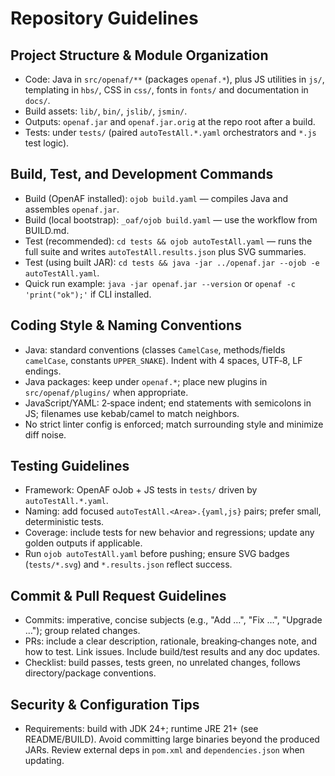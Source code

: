 # Repository Guidelines

## Project Structure & Module Organization
- Code: Java in `src/openaf/**` (packages `openaf.*`), plus JS utilities in `js/`, templating in `hbs/`, CSS in `css/`, fonts in `fonts/` and documentation in `docs/`.
- Build assets: `lib/`, `bin/`, `jslib/`, `jsmin/`.
- Outputs: `openaf.jar` and `openaf.jar.orig` at the repo root after a build.
- Tests: under `tests/` (paired `autoTestAll.*.yaml` orchestrators and `*.js` test logic).

## Build, Test, and Development Commands
- Build (OpenAF installed): `ojob build.yaml` — compiles Java and assembles `openaf.jar`.
- Build (local bootstrap): `_oaf/ojob build.yaml` — use the workflow from BUILD.md.
- Test (recommended): `cd tests && ojob autoTestAll.yaml` — runs the full suite and writes `autoTestAll.results.json` plus SVG summaries.
- Test (using built JAR): `cd tests && java -jar ../openaf.jar --ojob -e autoTestAll.yaml`.
- Quick run example: `java -jar openaf.jar --version` or `openaf -c 'print("ok");'` if CLI installed.

## Coding Style & Naming Conventions
- Java: standard conventions (classes `CamelCase`, methods/fields `camelCase`, constants `UPPER_SNAKE`). Indent with 4 spaces, UTF‑8, LF endings.
- Java packages: keep under `openaf.*`; place new plugins in `src/openaf/plugins/` when appropriate.
- JavaScript/YAML: 2‑space indent; end statements with semicolons in JS; filenames use kebab/camel to match neighbors.
- No strict linter config is enforced; match surrounding style and minimize diff noise.

## Testing Guidelines
- Framework: OpenAF oJob + JS tests in `tests/` driven by `autoTestAll.*.yaml`.
- Naming: add focused `autoTestAll.<Area>.{yaml,js}` pairs; prefer small, deterministic tests.
- Coverage: include tests for new behavior and regressions; update any golden outputs if applicable.
- Run `ojob autoTestAll.yaml` before pushing; ensure SVG badges (`tests/*.svg`) and `*.results.json` reflect success.

## Commit & Pull Request Guidelines
- Commits: imperative, concise subjects (e.g., "Add …", "Fix …", "Upgrade …"); group related changes.
- PRs: include a clear description, rationale, breaking‑changes note, and how to test. Link issues. Include build/test results and any doc updates.
- Checklist: build passes, tests green, no unrelated changes, follows directory/package conventions.

## Security & Configuration Tips
- Requirements: build with JDK 24+; runtime JRE 21+ (see README/BUILD). Avoid committing large binaries beyond the produced JARs. Review external deps in `pom.xml` and `dependencies.json` when updating.

